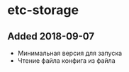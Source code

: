 # etc-storage

## Added 2018-09-07
  * Минимальная версия для запуска
  * Чтение файла конфига из файла
